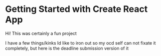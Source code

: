 # Getting Started with Create React App

Hi! This was certainly a fun project

I have a few things/kinks Id like to iron out so my ocd self can not fixate it completely, but here is the deadline submission version of it